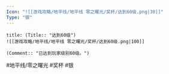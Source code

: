```yaml
---
Icon: "![[游戏攻略/地平线/地平线 零之曙光/奖杯/达到60级.png|30]]"
Type: "银"
---
```

```ad-common-silver-trophy
title: (Title:: "达到60级")
![[游戏攻略/地平线/地平线 零之曙光/奖杯/达到60级.png|100]]

(Comment:: "已达到玩家级别60级。")
```

#地平线/零之曙光 #奖杯 #银
